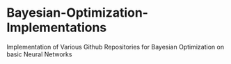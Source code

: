 # Bayesian-Optimization-Implementations
Implementation of Various Github Repositories for Bayesian Optimization on basic Neural Networks 
